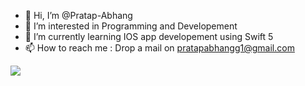 - 👋 Hi, I’m @Pratap-Abhang
- 👀 I’m interested in Programming and Developement
- 🌱 I’m currently learning IOS app developement using Swift 5
- 📫 How to reach me : Drop a mail on pratapabhangg1@gmail.com

<img src = "https://github-readme-stats.vercel.app/api?username=Pratap-Abhang&&show_icons=true&title_color=ffffff&icon_color=bb2acf&text_color=daf7dc&bg_color=151515"/>
